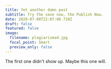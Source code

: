 ```yaml
---
title: Yet another damn post
subtitle: Try the save now, the Publish Now.
date: 2020-07-08T22:07:00.710Z
draft: false
featured: false
image:
  filename: plagiarismad.jpg
  focal_point: Smart
  preview_only: false
---
```

The first one didn't show up. Maybe this one will.